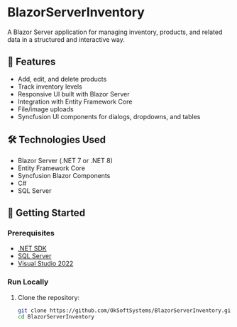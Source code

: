 ﻿# BlazorServerInventory

A Blazor Server application for managing inventory, products, and related data in a structured and interactive way.

## 🔧 Features

- Add, edit, and delete products
- Track inventory levels
- Responsive UI built with Blazor Server
- Integration with Entity Framework Core
- File/image uploads
- Syncfusion UI components for dialogs, dropdowns, and tables

## 🛠 Technologies Used

- Blazor Server (.NET 7 or .NET 8)
- Entity Framework Core
- Syncfusion Blazor Components
- C#
- SQL Server

## 🚀 Getting Started

### Prerequisites

- [.NET SDK](https://dotnet.microsoft.com/download)
- [SQL Server](https://www.microsoft.com/en-us/sql-server/)
- [Visual Studio 2022](https://visualstudio.microsoft.com/)

### Run Locally

1. Clone the repository:
   ```bash
   git clone https://github.com/OkSoftSystems/BlazorServerInventory.git
   cd BlazorServerInventory
